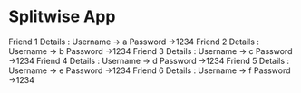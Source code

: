 #       Splitwise App
Friend 1 Details :
Username -> a
Password ->1234
Friend 2 Details :
Username -> b
Password ->1234
Friend 3 Details :
Username -> c
Password ->1234
Friend 4 Details :
Username -> d
Password ->1234
Friend 5 Details :
Username -> e
Password ->1234
Friend 6 Details :
Username -> f
Password ->1234


